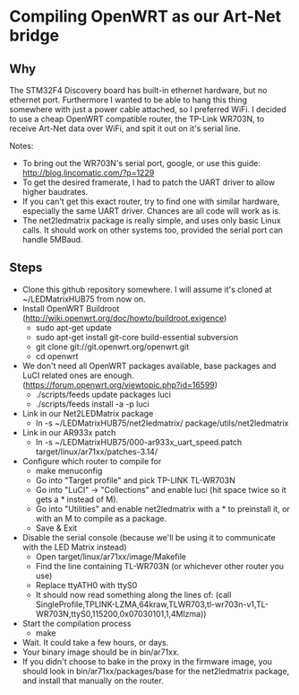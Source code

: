 Compiling OpenWRT as our Art-Net bridge
===
Why
---
The STM32F4 Discovery board has built-in ethernet hardware, but no ethernet port. Furthermore I wanted to be able to hang this thing somewhere with just a power cable attached, so I preferred WiFi. I decided to use a cheap OpenWRT compatible router, the TP-Link WR703N, to receive Art-Net data over WiFi, and spit it out on it's serial line.

Notes:
- To bring out the WR703N's serial port, google, or use this guide: http://blog.lincomatic.com/?p=1229
- To get the desired framerate, I had to patch the UART driver to allow higher baudrates.
- If you can't get this exact router, try to find one with similar hardware, especially the same UART driver. Chances are all code will work as is.
- The net2ledmatrix package is really simple, and uses only basic Linux calls. It should work on other systems too, provided the serial port can handle 5MBaud.

Steps
---
- Clone this github repository somewhere. I will assume it's cloned at ~/LEDMatrixHUB75 from now on.
- Install OpenWRT Buildroot (http://wiki.openwrt.org/doc/howto/buildroot.exigence)
    - sudo apt-get update
    - sudo apt-get install git-core build-essential subversion
    - git clone git://git.openwrt.org/openwrt.git
    - cd openwrt
- We don't need all OpenWRT packages available, base packages and LuCI related ones are enough. (https://forum.openwrt.org/viewtopic.php?id=16599)
    - ./scripts/feeds update packages luci
    - ./scripts/feeds install -a -p luci
- Link in our Net2LEDMatrix package
    - ln -s ~/LEDMatrixHUB75/net2ledmatrix/ package/utils/net2ledmatrix
- Link in our AR933x patch
    - ln -s ~/LEDMatrixHUB75/000-ar933x_uart_speed.patch target/linux/ar71xx/patches-3.14/
- Configure which router to compile for
    - make menuconfig
    - Go into "Target profile" and pick TP-LINK TL-WR703N
    - Go into "LuCI" -> "Collections" and enable luci (hit space twice so it gets a * instead of M).
    - Go into "Utilities" and enable net2ledmatrix with a * to preinstall it, or with an M to compile as a package.
    - Save & Exit
- Disable the serial console (because we'll be using it to communicate with the LED Matrix instead)
    - Open target/linux/ar71xx/image/Makefile
    - Find the line containing TL-WR703N (or whichever other router you use)
    - Replace ttyATH0 with ttyS0
    - It should now read something along the lines of:
   (call SingleProfile,TPLINK-LZMA,64kraw,TLWR703,tl-wr703n-v1,TL-WR703N,ttyS0,115200,0x07030101,1,4Mlzma))
- Start the compilation process
    - make
- Wait. It could take a few hours, or days.
- Your binary image should be in bin/ar71xx.
- If you didn't choose to bake in the proxy in the firmware image, you should look in bin/ar71xx/packages/base for the net2ledmatrix package, and install that manually on the router.